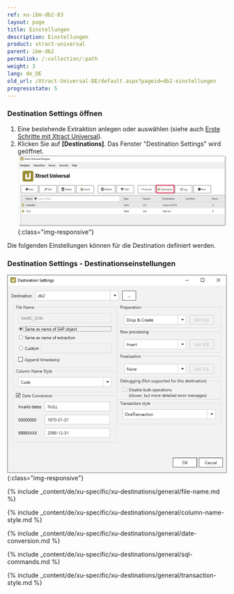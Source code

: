 ```yaml
---
ref: xu-ibm-db2-03
layout: page
title: Einstellungen
description: Einstellungen
product: xtract-universal
parent: ibm-db2
permalink: /:collection/:path
weight: 3
lang: de_DE
old_url: /Xtract-Universal-DE/default.aspx?pageid=db2-einstellungen
progressstate: 5
---
```

### Destination Settings öffnen

1. Eine bestehende Extraktion anlegen oder auswählen (siehe auch [Erste Schritte mit Xtract Universal](../../erste-schritte/eine-neue-extraktion-anlegen)).
2. Klicken Sie auf **[Destinations]**. Das Fenster "Destination Settings" wird geöffnet.
![Destination-settings](/img/content/xu/xu_designer_destination.png){:class="img-responsive"}

Die folgenden Einstellungen können für die Destination definiert werden. 
  
### Destination Settings - Destinationseinstellungen

![ext_spec_set_de_form](/img/content/ibmdb2-configurations.png){:class="img-responsive"}

{% include _content/de/xu-specific/xu-destinations/general/file-name.md %}

{% include _content/de/xu-specific/xu-destinations/general/column-name-style.md %}

{% include _content/de/xu-specific/xu-destinations/general/date-conversion.md %}

{% include _content/de/xu-specific/xu-destinations/general/sql-commands.md %}

{% include _content/de/xu-specific/xu-destinations/general/transaction-style.md %}